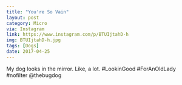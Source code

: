 ```yaml
---
title: "You're So Vain"
layout: post
category: Micro
via: Instagram
link: https://www.instagram.com/p/BTUIjtahD-h
img: BTUIjtahD-h.jpg
tags: [Dogs]
date: 2017-04-25
---
```

My dog looks in the mirror. 
Like, a lot. 
#LookinGood #ForAnOldLady #nofilter 
@thebugdog